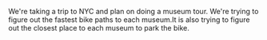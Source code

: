 We're taking a trip to NYC and plan on doing a museum tour. We're trying to figure out the fastest bike paths to each museum.It is also trying to figure out the closest place to each museum to park the bike.
 
